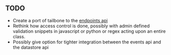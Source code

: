 TODO
----

- Create a port of tailbone to the [endpoints
  api](https://developers.google.com/appengine/docs/python/endpoints/)
- Rethink how access control is done, possibly with admin defined validation snippets in javascript or python or
  regex acting upon an entire class.
- Possibly give option for tighter integration between the events api and the datastore api